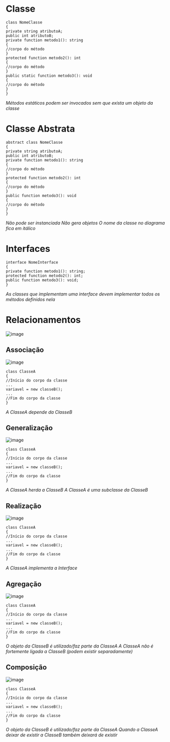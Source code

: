 # Classe

```TS
class NomeClasse
{
private string atributoA;
public int atributoB;
private function metodo1(): string
{
//corpo do método
}
protected function metodo2(): int
{
//corpo do método
}
public static function metodo3(): void
{
//corpo do método
}
}
```
*Métodos estáticos podem ser invocados sem que exista um objeto da classe*

# Classe Abstrata

```TS
abstract class NomeClasse
{
private string atributoA;
public int atributoB;
private function metodo1(): string
{
//corpo do método
}
protected function metodo2(): int
{
//corpo do método
}
public function metodo3(): void
{
//corpo do método
}
}

```

*Não pode ser instanciada*
*Não gera objetos*
*O nome da classe no diagrama fica em itálico*

# Interfaces

```TS
interface NomeInterface
{
private function metodo1(): string;
protected function metodo2(): int;
public function metodo3(): void;
}
```

*As classes que implementam uma interface devem implementar todos os métodos definidos nela*

# Relacionamentos

![image](https://user-images.githubusercontent.com/10155481/172225916-43a2deb3-7cd6-4925-b07c-0a2efb21e997.png)

## Associação
![image](https://user-images.githubusercontent.com/10155481/172227803-795441a2-e0be-4cef-9511-66d7587ca5f4.png)

```TS
class ClasseA
{
//Início do corpo da classe
...
variavel = new classeB();
...
//Fim do corpo da classe
}
```

*A ClasseA depende da ClasseB*

## Generalização
![image](https://user-images.githubusercontent.com/10155481/172227860-9b4efbd3-d6b3-4285-bdbe-2c1df5fcf893.png)

```TS
class ClasseA
{
//Início do corpo da classe
...
variavel = new classeB();
...
//Fim do corpo da classe
}
```

*A ClasseA herda a ClasseB*
*A ClasseA é uma subclasse da ClasseB*

## Realização
![image](https://user-images.githubusercontent.com/10155481/172227885-65012b4c-acb4-4b2f-a8c2-fd8c36df9d50.png)

```TS
class ClasseA
{
//Início do corpo da classe
...
variavel = new classeB();
...
//Fim do corpo da classe
}
```

*A ClasseA implementa a Interface*

## Agregação
![image](https://user-images.githubusercontent.com/10155481/172227936-8e532a3b-918b-4f38-b2db-fef0f677928f.png)

```TS
class ClasseA
{
//Início do corpo da classe
...
variavel = new classeB();
...
//Fim do corpo da classe
}
```

*O objeto da ClasseB é utilizado/faz parte da ClasseA*
*A ClasseA não é fortemente ligada a ClasseB (podem existir separadamente)*

## Composição
![image](https://user-images.githubusercontent.com/10155481/172227969-9c898b2e-ae4f-4e47-8cc7-13d8b4848873.png)

```TS
class ClasseA
{
//Início do corpo da classe
...
variavel = new classeB();
...
//Fim do corpo da classe
}
```

*O objeto da ClasseB é utilizado/faz parte da ClasseA*
*Quando a ClasseA deixar de existir a ClasseB também deixará de existir*
